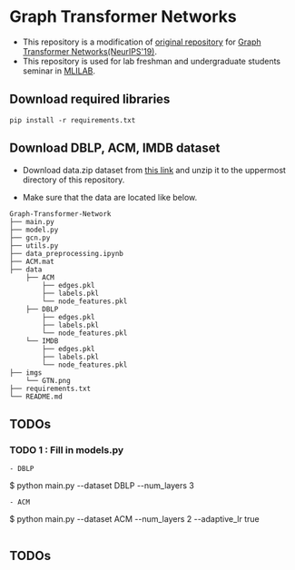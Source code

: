# Graph Transformer Networks
- This repository is a modification of [original repository](https://github.com/seongjunyun/Graph_Transformer_Networks) for [Graph Transformer Networks(NeurIPS'19)](https://arxiv.org/abs/1911.06455).
- This repository is used for lab freshman and undergraduate students seminar in [MLILAB](https://mli.kaist.ac.kr).

## Download required libraries
```
pip install -r requirements.txt
```

## Download DBLP, ACM, IMDB dataset
- Download data.zip dataset from [this link](https://drive.google.com/file/d/1qOZ3QjqWMIIvWjzrIdRe3EA4iKzPi6S5/view?usp=sharing) and unzip it to the uppermost directory of this repository.

- Make sure that the data are located like below.
```
Graph-Transformer-Network
├── main.py
├── model.py
├── gcn.py
├── utils.py
├── data_preprocessing.ipynb
├── ACM.mat
├── data
    ├── ACM
        ├── edges.pkl
        ├── labels.pkl
        └── node_features.pkl
    ├── DBLP
        ├── edges.pkl
        ├── labels.pkl
        └── node_features.pkl
    └── IMDB
        ├── edges.pkl
        ├── labels.pkl
        └── node_features.pkl    
├── imgs
    └── GTN.png
├── requirements.txt
└── README.md
```

## TODOs

### TODO 1 : Fill in models.py
```
- DBLP
```
$ python main.py --dataset DBLP --num_layers 3
```
- ACM
```
 $ python main.py --dataset ACM --num_layers 2 --adaptive_lr true
```
```

## TODOs
